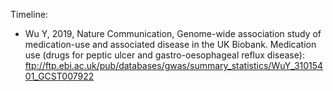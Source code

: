 
Timeline:

* Wu Y, 2019, Nature Communication, Genome-wide association study of medication-use and associated disease in the UK Biobank. Medication use (drugs for peptic ulcer and gastro-oesophageal reflux disease): ftp://ftp.ebi.ac.uk/pub/databases/gwas/summary_statistics/WuY_31015401_GCST007922
